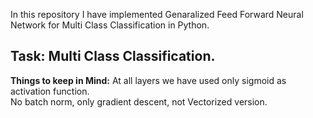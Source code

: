 In this repository I have implemented Genaralized Feed Forward Neural Network for Multi Class Classification in Python.

## **Task:** Multi Class Classification. <br>

**Things to keep in Mind:** At all layers we have used only sigmoid as activation function.<br>
No batch norm, only gradient descent, not Vectorized version.
